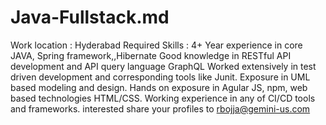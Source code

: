 # Java-Fullstack.md
Work location : Hyderabad
Required Skills : 
4+ Year experience in core JAVA, Spring framework,,Hibernate 
Good knowledge in RESTful API development and API query language GraphQL
Worked extensively in test driven development and corresponding tools like Junit. 
Exposure in UML based modeling and design. 
Hands on exposure in Agular JS, npm, web based technologies HTML/CSS.
Working experience in any of CI/CD tools and frameworks.
interested share your profiles  to rbojja@gemini-us.com
